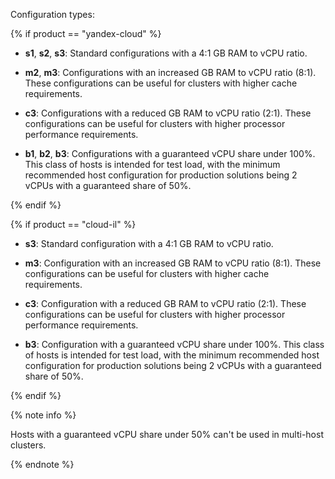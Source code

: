 Configuration types:

{% if product == "yandex-cloud" %}

* **s1**, **s2**, **s3**: Standard configurations with a 4:1 GB RAM to vCPU ratio.

* **m2**, **m3**: Configurations with an increased GB RAM to vCPU ratio (8:1). These configurations can be useful for clusters with higher cache requirements.

* **c3**: Configurations with a reduced GB RAM to vCPU ratio (2:1). These configurations can be useful for clusters with higher processor performance requirements.

* **b1**, **b2**, **b3**: Configurations with a guaranteed vCPU share under 100%. This class of hosts is intended for test load, with the minimum recommended host configuration for production solutions being 2 vCPUs with a guaranteed share of 50%.

{% endif %}

{% if product == "cloud-il" %}

* **s3**: Standard configuration with a 4:1 GB RAM to vCPU ratio.

* **m3**: Configuration with an increased GB RAM to vCPU ratio (8:1). These configurations can be useful for clusters with higher cache requirements.

* **c3**: Configuration with a reduced GB RAM to vCPU ratio (2:1). These configurations can be useful for clusters with higher processor performance requirements.

* **b3**: Configuration with a guaranteed vCPU share under 100%. This class of hosts is intended for test load, with the minimum recommended host configuration for production solutions being 2 vCPUs with a guaranteed share of 50%.

{% endif %}

  {% note info %}

  Hosts with a guaranteed vCPU share under 50% can't be used in multi-host clusters.

  {% endnote %}

